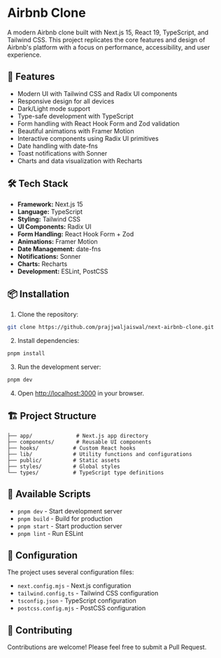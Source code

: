 # Airbnb Clone

A modern Airbnb clone built with Next.js 15, React 19, TypeScript, and Tailwind CSS. This project replicates the core features and design of Airbnb's platform with a focus on performance, accessibility, and user experience.

## 🚀 Features

- Modern UI with Tailwind CSS and Radix UI components
- Responsive design for all devices
- Dark/Light mode support
- Type-safe development with TypeScript
- Form handling with React Hook Form and Zod validation
- Beautiful animations with Framer Motion
- Interactive components using Radix UI primitives
- Date handling with date-fns
- Toast notifications with Sonner
- Charts and data visualization with Recharts

## 🛠️ Tech Stack

- **Framework:** Next.js 15
- **Language:** TypeScript
- **Styling:** Tailwind CSS
- **UI Components:** Radix UI
- **Form Handling:** React Hook Form + Zod
- **Animations:** Framer Motion
- **Date Management:** date-fns
- **Notifications:** Sonner
- **Charts:** Recharts
- **Development:** ESLint, PostCSS

## 📦 Installation

1. Clone the repository:
```bash
git clone https://github.com/prajjwaljaiswal/next-airbnb-clone.git
```

2. Install dependencies:
```bash
pnpm install
```

3. Run the development server:
```bash
pnpm dev
```

4. Open [http://localhost:3000](http://localhost:3000) in your browser.

## 🏗️ Project Structure

```
├── app/              # Next.js app directory
├── components/       # Reusable UI components
├── hooks/           # Custom React hooks
├── lib/             # Utility functions and configurations
├── public/          # Static assets
├── styles/          # Global styles
└── types/           # TypeScript type definitions
```

## 🚀 Available Scripts

- `pnpm dev` - Start development server
- `pnpm build` - Build for production
- `pnpm start` - Start production server
- `pnpm lint` - Run ESLint

## 🔧 Configuration

The project uses several configuration files:

- `next.config.mjs` - Next.js configuration
- `tailwind.config.ts` - Tailwind CSS configuration
- `tsconfig.json` - TypeScript configuration
- `postcss.config.mjs` - PostCSS configuration

## 🤝 Contributing

Contributions are welcome! Please feel free to submit a Pull Request.
